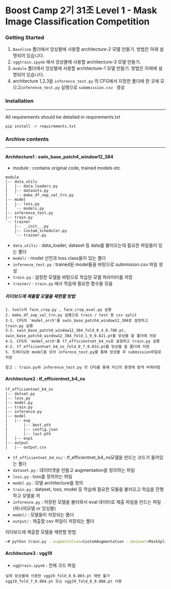 # Boost Camp 2기 31조 Level 1 - Mask Image Classification Competition

### Getting Started
1. `Baseline` 폴더에서 앙상블에 사용할 architecture-2 모델 만들기. 방법은 아래 설명되어 있습니다.
2. `vggtrain.ipynb` 에서 앙상블에 사용할 architecture-3 모델 만들기.
3. `module` 폴더에서 앙상블에 사용할 architecture-1 모델 만들기. 방법은 아래에 설명되어 있습니다.
4. architecture 1,2,3을 `inference_test.py` 의 CFG에서 지정한 폴더에 한 곳에 모으고`inference_test.py` 실행으로 `submmission.csv ` 생성

### Installation

---

All requirements should be detailed in requirements.txt

```
pip install -r requirements.txt
```

### Archive contents

---

#### Architecture1 : swin_base_patch4_window12_384

- module : contains original code, trained models etc

```
module
|-- data_utils
|   |-- data_loaders.py
|   |-- datasets.py
|   `-- make_df_sep_val_trn.py
|-- model
|   |-- loss.py
|   `-- models.py
|-- inference_test.py
|-- train.py
`-- trainer
    |-- __init__.py
    |-- custom_scheduler.py
    `-- trainer.py
```

- `data_utils/` : data_loader, dataset 등 data를 불러오는데 필요한 파일들이 있는 폴더
- `model/` : model 선언과 loss class들이 있는 폴더
- `inference_test.py` : trained된 model들을 바탕으로 submission.csv 파일 생성
- `train.py` : 설정한 모델을 바탕으로 학습된 모델 파라미터를 저장
- `trainer/` : `train.py` 에서 학습에 필요한 함수들 모음

##### 리더보드에 제출할 모델을 재현할 방법

```
1. tools의 face_crop.py , face_crop_eval.py 실행
2. make_df_sep_val_trn.py 실행으로 train / test 용 csv split
3-1. CFG의 'model_arch'를 swin_base_patch4_window12_384로 설정하고 train.py 실행
3-2. swin_base_patch4_window12_384_fold_0_4_0.788.pt, swin_base_patch4_window12_384_fold_1_9_0.821.pt를 앙상블 할 폴더에 저장
4-1. CFG의 'model_arch'를 tf_efficientnet_b4_ns로 설정하고 train.py 실행
4-2. tf_efficientnet_b4_ns_fold_0_7_0.833.pt를 앙상블 할 폴더에 저장
5. 트레이닝된 model을 모아 inferece_test.py를 통해 앙상블 후 submission파일로 저장

참고 : train.py와 inference_test.py 의 CFG를 통해 자신의 환경에 맞게 바꿔야함
```

#### Architecture2 : tf_efficientnet_b4_ns

```
tf_efficientnet_b4_ns
|-- datset.py
|-- loss.py
|-- model.py
|-- train.py
|-- inference.py
|-- model
|   |-- exp
|       |-- best.pth
|       |-- config.json
|       |-- last.pth
|   |-- exp1
|-- output
|   |-- output.csv
```

- `tf_efficientnet_b4_ns/` : tf_efficientnet_b4_ns모델을 만드는 코드가 들어있는 폴더
- `dataset.py` : 데이터셋을 만들고 augmentation을 정의하는 파일
- `loss.py` : loss를 정의하는 파일
- `model.py` : 모델 architecture를 정의
- `train.py` : dataset, loss, model 등 학습에 필요한 모듈을 불러오고 학습을 진행하고 모델을 저
- `inference.py` : 저장된 모델을 불러와서 eval 데이터로 제출 파일을 만드는 파일 (하나의모델 or 앙상블)
- `model/` : 모델들이 저장되는 폴더
- `output/` : 제출할 csv 파일이 저장되는 폴더

리더보드에 제출할 모델을 재현할 방법

```bash
~# python train.py --augmentation=CustomAugmentation --dataset=MaskSplitByProfileDataset --epochs=8 --model=EffB4Model
```

#### Architecture3 : vgg19

- `vggtrain.ipynb` : 전체 코드 파일
```
실제 앙상블에 사용한 vgg19_fold_8_0.803.pt 재현 불가
vgg19_fold_7_0.804.pt 또는 vgg19_fold_8_0.806.pt 사용
```
